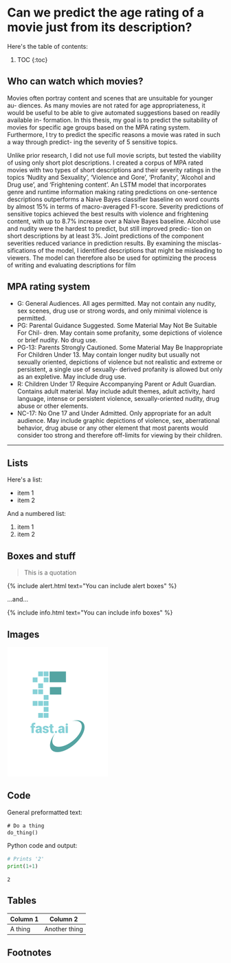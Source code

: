 # Can we predict the age rating of a movie just from its description?

Here's the table of contents:

1. TOC
{:toc}

## Who can watch which movies?

Movies often portray content and scenes that are unsuitable for younger au-
diences. As many movies are not rated for age appropriateness, it would be
useful to be able to give automated suggestions based on readily available in-
formation. In this thesis, my goal is to predict the suitability of movies for
specific age groups based on the MPA rating system. Furthermore, I try to
predict the specific reasons a movie was rated in such a way through predict-
ing the severity of 5 sensitive topics. 

Unlike prior research, I did not use full
movie scripts, but tested the viability of using only short plot descriptions. I
created a corpus of MPA rated movies with two types of short descriptions
and their severity ratings in the topics ‘Nudity and Sexuality’, ‘Violence and
Gore’, ‘Profanity’, ‘Alcohol and Drug use’, and ‘Frightening content’. An
LSTM model that incorporates genre and runtime information making rating
predictions on one-sentence descriptions outperforms a Naive Bayes classifier
baseline on word counts by almost 15% in terms of macro-averaged F1-score.
Severity predictions of sensitive topics achieved the best results with violence
and frightening content, with up to 8.7% increase over a Naive Bayes baseline.
Alcohol use and nudity were the hardest to predict, but still improved predic-
tion on short descriptions by at least 3%. Joint predictions of the component
severities reduced variance in prediction results. By examining the misclas-
sifications of the model, I identified descriptions that might be misleading to
viewers. The model can therefore also be used for optimizing the process of
writing and evaluating descriptions for film

## MPA rating system

- G: General Audiences. All ages permitted. May not contain any nudity, sex scenes, drug use or strong words, and only minimal violence is permitted.
- PG: Parental Guidance Suggested. Some Material May Not Be Suitable For Chil-
dren. May contain some profanity, some depictions of violence or brief nudity. No
drug use.
- PG-13: Parents Strongly Cautioned. Some Material May Be Inappropriate For
Children Under 13. May contain longer nudity but usually not sexually oriented, depictions of
violence but not realistic and extreme or persistent, a single use of sexually-
derived profanity is allowed but only as an expletive. May include drug use.
- R: Children Under 17 Require Accompanying Parent or Adult Guardian. Contains adult material. May include adult themes, adult activity, hard language, intense or persistent violence, sexually-oriented nudity, drug abuse or other elements.
- NC-17: No One 17 and Under Admitted. Only appropriate for an adult audience. May include graphic depictions of violence, sex, aberrational behavior, drug abuse or any other element that
most parents would consider too strong and therefore off-limits for viewing by
their children.

---

## Lists

Here's a list:

- item 1
- item 2

And a numbered list:

1. item 1
1. item 2

## Boxes and stuff

> This is a quotation

{% include alert.html text="You can include alert boxes" %}

...and...

{% include info.html text="You can include info boxes" %}

## Images

![](/images/logo.png "fast.ai's logo")

## Code

General preformatted text:

    # Do a thing
    do_thing()

Python code and output:

```python
# Prints '2'
print(1+1)
```

    2

## Tables

| Column 1 | Column 2 |
|-|-|
| A thing | Another thing |

## Footnotes

[^1]: This is the footnote.

